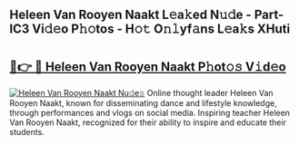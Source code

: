 ## Heleen Van Rooyen Naakt L𝚎a𝚔ed N𝚞𝚍e - Part-lC3 Vi𝚍𝚎o P𝚑𝚘tos - H𝚘𝚝 O𝚗𝚕yf𝚊ns L𝚎a𝚔s XHuti

# <h2><a href="http://kf7yx1.oniu.top/?m=Heleen+Van+Rooyen+Naakt">🔗👉 🔴 Heleen Van Rooyen Naakt P𝚑ot𝚘𝚜 V𝚒d𝚎o</a></h2>

[![Heleen Van Rooyen Naakt Nu𝚍e𝚜](https://i.imgur.com/0qMVB7G.gif)](http://kf7yx1.oniu.top/?m=Heleen+Van+Rooyen+Naakt)
Online thought leader Heleen Van Rooyen Naakt, known for disseminating dance and lifestyle knowledge, through performances and vlogs on social media. Inspiring teacher Heleen Van Rooyen Naakt, recognized for their ability to inspire and educate their students.  
